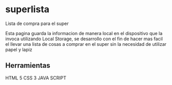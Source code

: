 # superlista

Lista de compra para el super

Esta pagina guarda la informacion de manera local en el dispositivo que la invoca utilizando Local Storage, se desarrollo con el fin de hacer mas facil el llevar una lista de cosas a comprar en el super sin la necesidad de utilizar papel y lapiz

## Herramientas

HTML 5
CSS 3
JAVA SCRIPT


